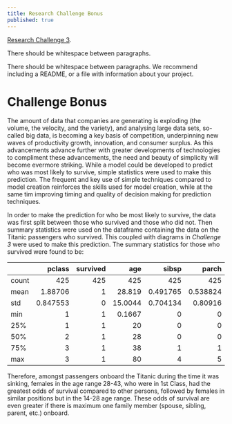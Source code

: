 ```yaml
---
title: Research Challenge Bonus
published: true
---
```



[Research Challenge 3](https://github.com/skikszilcho/Titanic/blob/master/_posts/2025-03-04-Research-Challenge-3.md).

There should be whitespace between paragraphs.

There should be whitespace between paragraphs. We recommend including a README, or a file with information about your project.

# [](#Challenge-Bonus)Challenge Bonus

The amount of data that companies are generating is exploding (the volume, the velocity, and the variety), and analysing large data sets, so-called big data, is becoming a key basis of competition, underpinning new waves of productivity growth, innovation, and consumer surplus. As this advancements advance further with greater developments of technologies to compliment these advancements, the need and beauty of simplicity will become evermore striking. While a model could be developed to predict who was most likely to survive, simple statistics were used to make this prediction. The frequent and key use of simple techniques compared to model creation reinforces the skills used for model creation, while at the same tim improving timing and quality of decision making for prediction techniques. 

In order to make the prediction for who be most likely to survive, the data was first split between those who survived and those who did not. Then summary statistics were used on the dataframe containing the data on the Titanic passengers who survived. This coupled with diagrams in _Challenge 3_ were used to make this prediction. The summary statistics for those who survived were found to be:


|       |     pclass |   survived |      age |      sibsp |      parch |     fare |
|:------|-----------:|-----------:|---------:|-----------:|-----------:|---------:|
| count | 425        |        425 | 425      | 425        | 425        | 425      |
| mean  |   1.88706  |          1 |  28.819  |   0.491765 |   0.538824 |  53.2589 |
| std   |   0.847553 |          0 |  15.0044 |   0.704134 |   0.80916  |  72.7214 |
| min   |   1        |          1 |   0.1667 |   0        |   0        |   0      |
| 25%   |   1        |          1 |  20      |   0        |   0        |  13      |
| 50%   |   2        |          1 |  28      |   0        |   0        |  26.25   |
| 75%   |   3        |          1 |  38      |   1        |   1        |  63.3583 |
| max   |   3        |          1 |  80      |   4        |   5        | 512.329  |

Therefore, amongst passengers onboard the Titanic during the time it was sinking, females in the age range 28-43, who were in 1st Class, had the greatest odds of survival compared to other persons, followed by females in similar positions but in the 14-28 age range. These odds of survival are even greater if there is maximum one family member (spouse, sibling, parent, etc.) onboard. 



